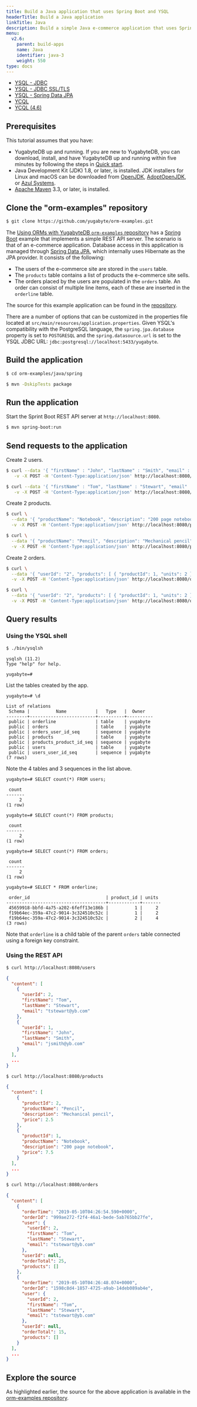```yaml
---
title: Build a Java application that uses Spring Boot and YSQL
headerTitle: Build a Java application
linkTitle: Java
description: Build a simple Java e-commerce application that uses Spring Boot and YSQL.
menu:
  v2.6:
    parent: build-apps
    name: Java
    identifier: java-3
    weight: 550
type: docs
---
```


<ul class="nav nav-tabs-alt nav-tabs-yb">
  <li >
    <a href="../ysql-jdbc/" class="nav-link">
      <i class="icon-postgres" aria-hidden="true"></i>
      YSQL - JDBC
    </a>
  </li>
  <li >
    <a href="../ysql-jdbc-ssl/" class="nav-link">
      <i class="icon-postgres" aria-hidden="true"></i>
      YSQL - JDBC SSL/TLS
    </a>
  </li>
  <li >
    <a href="../ysql-spring-data/" class="nav-link active">
      <i class="icon-postgres" aria-hidden="true"></i>
      YSQL - Spring Data JPA
    </a>
  </li>
  <li>
    <a href="../ycql/" class="nav-link">
      <i class="icon-cassandra" aria-hidden="true"></i>
      YCQL
    </a>
  </li>
  <li>
    <a href="../ycql-4.6/" class="nav-link">
      <i class="icon-cassandra" aria-hidden="true"></i>
      YCQL (4.6)
    </a>
  </li>
</ul>

## Prerequisites

This tutorial assumes that you have:

- YugabyteDB up and running. If you are new to YugabyteDB, you can download, install, and have YugabyteDB up and running within five minutes by following the steps in [Quick start](../../../../quick-start/).
- Java Development Kit (JDK) 1.8, or later, is installed. JDK installers for Linux and macOS can be downloaded from [OpenJDK](http://jdk.java.net/), [AdoptOpenJDK](https://adoptopenjdk.net/), or [Azul Systems](https://www.azul.com/downloads/zulu-community/).
- [Apache Maven](https://maven.apache.org/index.html) 3.3, or later, is installed.

## Clone the "orm-examples" repository

```sh
$ git clone https://github.com/yugabyte/orm-examples.git
```

The [Using ORMs with YugabyteDB `orm-examples` repository](https://github.com/yugabyte/orm-examples) has a [Spring Boot](https://spring.io/projects/spring-boot) example that implements a simple REST API server. The scenario is that of an e-commerce application. Database access in this application is managed through [Spring Data JPA](https://spring.io/projects/spring-data-jpa), which internally uses Hibernate as the JPA provider. It consists of the following:

- The users of the e-commerce site are stored in the `users` table.
- The `products` table contains a list of products the e-commerce site sells.
- The orders placed by the users are populated in the `orders` table. An order can consist of multiple line items, each of these are inserted in the `orderline` table.

The source for this example application can be found in the [repository](https://github.com/yugabyte/orm-examples/tree/master/java/spring/src/main/java/com/yugabyte/springdemo).

There are a number of options that can be customized in the properties file located at `src/main/resources/application.properties`. Given YSQL's compatibility with the PostgreSQL language, the `spring.jpa.database` property is set to `POSTGRESQL` and the `spring.datasource.url` is set to the YSQL JDBC URL: `jdbc:postgresql://localhost:5433/yugabyte`.

## Build the application

```sh
$ cd orm-examples/java/spring
```

```sh
$ mvn -DskipTests package
```

## Run the application

Start the Sprint Boot REST API server at `http://localhost:8080`.

```sh
$ mvn spring-boot:run
```

## Send requests to the application

Create 2 users.

```sh
$ curl --data '{ "firstName" : "John", "lastName" : "Smith", "email" : "jsmith@yb.com" }' \
   -v -X POST -H 'Content-Type:application/json' http://localhost:8080/users
```

```sh
$ curl --data '{ "firstName" : "Tom", "lastName" : "Stewart", "email" : "tstewart@yb.com" }' \
   -v -X POST -H 'Content-Type:application/json' http://localhost:8080/users
```

Create 2 products.

```sh
$ curl \
  --data '{ "productName": "Notebook", "description": "200 page notebook", "price": 7.50 }' \
  -v -X POST -H 'Content-Type:application/json' http://localhost:8080/products
```

```sh
$ curl \
  --data '{ "productName": "Pencil", "description": "Mechanical pencil", "price": 2.50 }' \
  -v -X POST -H 'Content-Type:application/json' http://localhost:8080/products
```

Create 2 orders.

```sh
$ curl \
  --data '{ "userId": "2", "products": [ { "productId": 1, "units": 2 } ] }' \
  -v -X POST -H 'Content-Type:application/json' http://localhost:8080/orders
```

```sh
$ curl \
  --data '{ "userId": "2", "products": [ { "productId": 1, "units": 2 }, { "productId": 2, "units": 4 } ] }' \
  -v -X POST -H 'Content-Type:application/json' http://localhost:8080/orders
```

## Query results

### Using the YSQL shell

```sh
$ ./bin/ysqlsh
```

```output
ysqlsh (11.2)
Type "help" for help.

yugabyte=#
```

List the tables created by the app.

```plpgsql
yugabyte=# \d
```

```output
List of relations
 Schema |          Name           |   Type   |  Owner
--------+-------------------------+----------+----------
 public | orderline               | table    | yugabyte
 public | orders                  | table    | yugabyte
 public | orders_user_id_seq      | sequence | yugabyte
 public | products                | table    | yugabyte
 public | products_product_id_seq | sequence | yugabyte
 public | users                   | table    | yugabyte
 public | users_user_id_seq       | sequence | yugabyte
(7 rows)
```

Note the 4 tables and 3 sequences in the list above.

```plpgsql
yugabyte=# SELECT count(*) FROM users;
```

```output
 count
-------
     2
(1 row)
```

```plpgsql
yugabyte=# SELECT count(*) FROM products;
```

```output
 count
-------
     2
(1 row)
```

```plpgsql
yugabyte=# SELECT count(*) FROM orders;
```

```output
 count
-------
     2
(1 row)
```

```plpgsql
yugabyte=# SELECT * FROM orderline;
```

```output
 order_id                             | product_id | units
--------------------------------------+------------+-------
 45659918-bbfd-4a75-a202-6feff13e186b |          1 |     2
 f19b64ec-359a-47c2-9014-3c324510c52c |          1 |     2
 f19b64ec-359a-47c2-9014-3c324510c52c |          2 |     4
(3 rows)
```

Note that `orderline` is a child table of the parent `orders` table connected using a foreign key constraint.

### Using the REST API

```sh
$ curl http://localhost:8080/users
```

```json
{
  "content": [
    {
      "userId": 2,
      "firstName": "Tom",
      "lastName": "Stewart",
      "email": "tstewart@yb.com"
    },
    {
      "userId": 1,
      "firstName": "John",
      "lastName": "Smith",
      "email": "jsmith@yb.com"
    }
  ],
  ...
}
```

```sh
$ curl http://localhost:8080/products
```

```json
{
  "content": [
    {
      "productId": 2,
      "productName": "Pencil",
      "description": "Mechanical pencil",
      "price": 2.5
    },
    {
      "productId": 1,
      "productName": "Notebook",
      "description": "200 page notebook",
      "price": 7.5
    }
  ],
  ...
}
```

```sh
$ curl http://localhost:8080/orders
```

```json
{
  "content": [
    {
      "orderTime": "2019-05-10T04:26:54.590+0000",
      "orderId": "999ae272-f2f4-46a1-bede-5ab765bb27fe",
      "user": {
        "userId": 2,
        "firstName": "Tom",
        "lastName": "Stewart",
        "email": "tstewart@yb.com"
      },
      "userId": null,
      "orderTotal": 25,
      "products": []
    },
    {
      "orderTime": "2019-05-10T04:26:48.074+0000",
      "orderId": "1598c8d4-1857-4725-a9ab-14deb089ab4e",
      "user": {
        "userId": 2,
        "firstName": "Tom",
        "lastName": "Stewart",
        "email": "tstewart@yb.com"
      },
      "userId": null,
      "orderTotal": 15,
      "products": []
    }
  ],
  ...
}
```

## Explore the source

As highlighted earlier, the source for the above application is available in the [orm-examples repository](https://github.com/yugabyte/orm-examples/tree/master/java/spring/src/main/java/com/yugabyte/springdemo).
